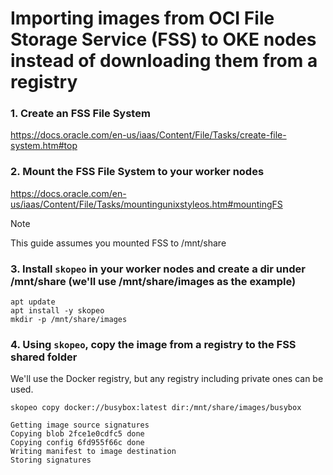 # Importing images from OCI File Storage Service (FSS) to OKE nodes instead of downloading them from a registry

### 1. Create an FSS File System
https://docs.oracle.com/en-us/iaas/Content/File/Tasks/create-file-system.htm#top

### 2. Mount the FSS File System to your worker nodes
https://docs.oracle.com/en-us/iaas/Content/File/Tasks/mountingunixstyleos.htm#mountingFS

> [!NOTE]  
> This guide assumes you mounted FSS to /mnt/share

### 3. Install `skopeo` in your worker nodes and create a dir under /mnt/share (we'll use /mnt/share/images as the example)
```
apt update
apt install -y skopeo
mkdir -p /mnt/share/images
```
### 4. Using `skopeo`, copy the image from a registry to the FSS shared folder
We'll use the Docker registry, but any registry including private ones can be used.

```
skopeo copy docker://busybox:latest dir:/mnt/share/images/busybox

Getting image source signatures
Copying blob 2fce1e0cdfc5 done
Copying config 6fd955f66c done
Writing manifest to image destination
Storing signatures
```

